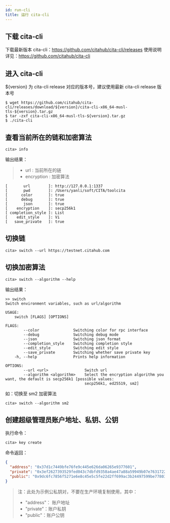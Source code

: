 ```yaml
---
id: run-cli
title: 运行 cita-cli
---
```


## 下载 cita-cli

下载最新版本 cita-cli：https://github.com/citahub/cita-cli/releases
使用说明详见：https://github.com/citahub/cita-cli

## 进入 cita-cli 
${version} 为 cita-cli release 对应的版本号，建议使用最新 cita-cli release 版本号

```shell
$ wget https://github.com/citahub/cita-cli/releases/download/${version}/cita-cli-x86_64-musl-tls-${version}.tar.gz
$ tar -zxf cita-cli-x86_64-musl-tls-${version}.tar.gz
$ ./cita-cli
```

## 查看当前所在的链和加密算法

```shell
cita> info
```

输出结果：
> * url : 当前所在的链
> * encryption : 加密算法

```
[       url        ]: http://127.0.0.1:1337
[       pwd        ]: /Users/yanli/soft/CITA/toolcita
[      color       ]: true
[      debug       ]: true
[       json       ]: true
[    encryption    ]: secp256k1
[ completion_style ]: List
[    edit_style    ]: Vi
[   save_private   ]: true
```

## 切换链

```shell
cita> switch --url https://testnet.citahub.com
```

## 切换加密算法

```shell
cita> switch --algorithm --help
```

输出结果：

```shell
>> switch 
Switch environment variables, such as url/algorithm

USAGE:
    switch [FLAGS] [OPTIONS]

FLAGS:
        --color               Switching color for rpc interface
        --debug               Switching debug mode
        --json                Switching json format
        --completion_style    Switching completion style
        --edit_style          Switching edit style
        --save_private        Switching whether save private key
    -h, --help                Prints help information

OPTIONS:
        --url <url>                Switch url
        --algorithm <algorithm>    Select the encryption algorithm you want, the default is secp256k1 [possible values:
                                   secp256k1, ed25519, sm2]
```

如：切换至 sm2 加密算法

```shell
cita> switch --algorithm sm2
```

## 创建超级管理员账户地址、私钥、公钥

执行命令：

```shell
cita> key create
```

命令返回：

```json
{
  "address": "0x37d1c7449bfe76fe9c445e626da06265e9377601",
  "private": "0x3ef2627393529fed043c7dbfd9358a4ae47a88a59949b07e7631722fd6959002",
  "public": "0x9dc6fc7856f5271e6e8c45e5c5fe22d2ff699ac3b24497599be77803d3c25fb4e2fe7da616c65a291910c947c89923009f354634421bddd0a25cd0a509bcf6a9"
}
```

> 注：此处为示例公私钥对，不要在生产环境复制使用，其中：
>
> * "address"： 账户地址
> * "private"：账户私钥
> * "public"：账户公钥

